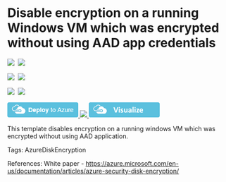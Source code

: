# Disable encryption on a running Windows VM which was encrypted without using AAD app credentials

<IMG SRC="https://azbotstorage.blob.core.windows.net/badges/201-decrypt-running-windows-vm-without-aad/PublicLastTestDate.svg" />&nbsp;
<IMG SRC="https://azbotstorage.blob.core.windows.net/badges/201-decrypt-running-windows-vm-without-aad/PublicDeployment.svg" />&nbsp;

<IMG SRC="https://azbotstorage.blob.core.windows.net/badges/201-decrypt-running-windows-vm-without-aad/FairfaxLastTestDate.svg" />&nbsp;
<IMG SRC="https://azbotstorage.blob.core.windows.net/badges/201-decrypt-running-windows-vm-without-aad/FairfaxDeployment.svg" />&nbsp;

<IMG SRC="https://azbotstorage.blob.core.windows.net/badges/201-decrypt-running-windows-vm-without-aad/BestPracticeResult.svg" />&nbsp;
<IMG SRC="https://azbotstorage.blob.core.windows.net/badges/201-decrypt-running-windows-vm-without-aad/CredScanResult.svg" />&nbsp;

<a href="https://portal.azure.com/#create/Microsoft.Template/uri/https%3A%2F%2Fraw.githubusercontent.com%2Fazure%2Fazure-quickstart-templates%2Fmaster%2F201-decrypt-running-windows-vm-without-aad%2Fazuredeploy.json" target="_blank">
    <img src="https://raw.githubusercontent.com/Azure/azure-quickstart-templates/master/1-CONTRIBUTION-GUIDE/images/deploytoazure.png"/>
</a>
<a href="https://portal.azure.us/#create/Microsoft.Template/uri/https%3A%2F%2Fraw.githubusercontent.com%2Fazure%2Fazure-quickstart-templates%2Fmaster%2F201-decrypt-running-windows-vm-without-aad%2Fazuredeploy.json" target="_blank">
    <img src="http://azuredeploy.net/AzureGov.png"/>
</a>
<a href="http://armviz.io/#/?load=https%3A%2F%2Fraw.githubusercontent.com%2FAzure%2Fazure-quickstart-templates%2Fmaster%2F201-decrypt-running-windows-vm-without-aad%2Fazuredeploy.json" target="_blank">
    <img src="https://raw.githubusercontent.com/Azure/azure-quickstart-templates/master/1-CONTRIBUTION-GUIDE/images/visualizebutton.png"/>
</a>

This template disables encryption on a running windows VM which was encrypted without using AAD application.

Tags: AzureDiskEncryption

References:
White paper - https://azure.microsoft.com/en-us/documentation/articles/azure-security-disk-encryption/

